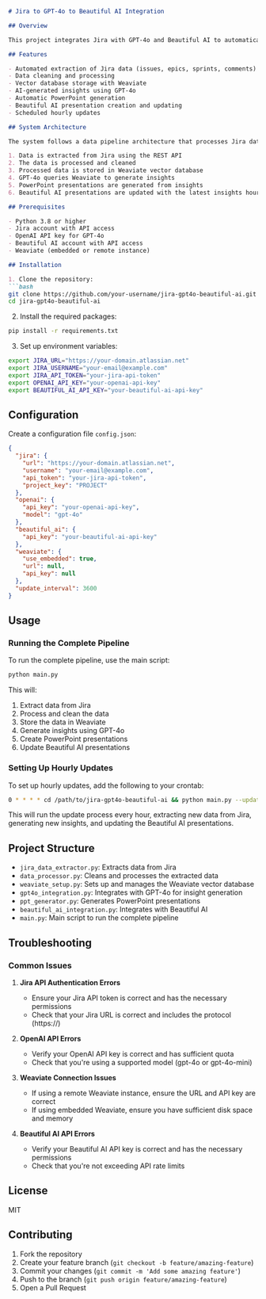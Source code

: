 
```markdown
# Jira to GPT-4o to Beautiful AI Integration

## Overview

This project integrates Jira with GPT-4o and Beautiful AI to automatically generate insightful presentations from Jira project data. The system extracts data from Jira, processes it, stores it in a Weaviate vector database, generates business analyst-level insights using GPT-4o, creates PowerPoint presentations, and updates Beautiful AI presentations on an hourly basis.

## Features

- Automated extraction of Jira data (issues, epics, sprints, comments)
- Data cleaning and processing
- Vector database storage with Weaviate
- AI-generated insights using GPT-4o
- Automatic PowerPoint generation
- Beautiful AI presentation creation and updating
- Scheduled hourly updates

## System Architecture

The system follows a data pipeline architecture that processes Jira data through multiple stages:

1. Data is extracted from Jira using the REST API
2. The data is processed and cleaned
3. Processed data is stored in Weaviate vector database
4. GPT-4o queries Weaviate to generate insights
5. PowerPoint presentations are generated from insights
6. Beautiful AI presentations are updated with the latest insights hourly

## Prerequisites

- Python 3.8 or higher
- Jira account with API access
- OpenAI API key for GPT-4o
- Beautiful AI account with API access
- Weaviate (embedded or remote instance)

## Installation

1. Clone the repository:
```bash
git clone https://github.com/your-username/jira-gpt4o-beautiful-ai.git
cd jira-gpt4o-beautiful-ai
```

2. Install the required packages:
```bash
pip install -r requirements.txt
```

3. Set up environment variables:
```bash
export JIRA_URL="https://your-domain.atlassian.net"
export JIRA_USERNAME="your-email@example.com"
export JIRA_API_TOKEN="your-jira-api-token"
export OPENAI_API_KEY="your-openai-api-key"
export BEAUTIFUL_AI_API_KEY="your-beautiful-ai-api-key"
```

## Configuration

Create a configuration file `config.json`:
```json
{
  "jira": {
    "url": "https://your-domain.atlassian.net",
    "username": "your-email@example.com",
    "api_token": "your-jira-api-token",
    "project_key": "PROJECT"
  },
  "openai": {
    "api_key": "your-openai-api-key",
    "model": "gpt-4o"
  },
  "beautiful_ai": {
    "api_key": "your-beautiful-ai-api-key"
  },
  "weaviate": {
    "use_embedded": true,
    "url": null,
    "api_key": null
  },
  "update_interval": 3600
}
```

## Usage

### Running the Complete Pipeline

To run the complete pipeline, use the main script:

```bash
python main.py
```

This will:
1. Extract data from Jira
2. Process and clean the data
3. Store the data in Weaviate
4. Generate insights using GPT-4o
5. Create PowerPoint presentations
6. Update Beautiful AI presentations

### Setting Up Hourly Updates

To set up hourly updates, add the following to your crontab:

```bash
0 * * * * cd /path/to/jira-gpt4o-beautiful-ai && python main.py --update-only
```

This will run the update process every hour, extracting new data from Jira, generating new insights, and updating the Beautiful AI presentations.

## Project Structure

- `jira_data_extractor.py`: Extracts data from Jira
- `data_processor.py`: Cleans and processes the extracted data
- `weaviate_setup.py`: Sets up and manages the Weaviate vector database
- `gpt4o_integration.py`: Integrates with GPT-4o for insight generation
- `ppt_generator.py`: Generates PowerPoint presentations
- `beautiful_ai_integration.py`: Integrates with Beautiful AI
- `main.py`: Main script to run the complete pipeline

## Troubleshooting

### Common Issues

1. **Jira API Authentication Errors**
   - Ensure your Jira API token is correct and has the necessary permissions
   - Check that your Jira URL is correct and includes the protocol (https://)

2. **OpenAI API Errors**
   - Verify your OpenAI API key is correct and has sufficient quota
   - Check that you're using a supported model (gpt-4o or gpt-4o-mini)

3. **Weaviate Connection Issues**
   - If using a remote Weaviate instance, ensure the URL and API key are correct
   - If using embedded Weaviate, ensure you have sufficient disk space and memory

4. **Beautiful AI API Errors**
   - Verify your Beautiful AI API key is correct and has the necessary permissions
   - Check that you're not exceeding API rate limits

## License

MIT

## Contributing

1. Fork the repository
2. Create your feature branch (`git checkout -b feature/amazing-feature`)
3. Commit your changes (`git commit -m 'Add some amazing feature'`)
4. Push to the branch (`git push origin feature/amazing-feature`)
5. Open a Pull Request
```
